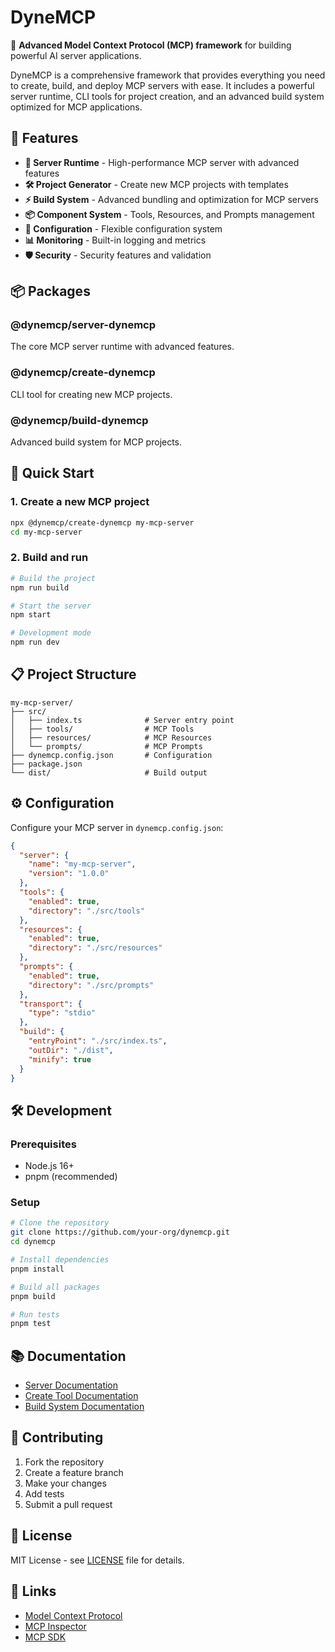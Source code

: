 # DyneMCP

🚀 **Advanced Model Context Protocol (MCP) framework** for building powerful AI server applications.

DyneMCP is a comprehensive framework that provides everything you need to create, build, and deploy MCP servers with ease. It includes a powerful server runtime, CLI tools for project creation, and an advanced build system optimized for MCP applications.

## 🎯 Features

- **🚀 Server Runtime** - High-performance MCP server with advanced features
- **🛠️ Project Generator** - Create new MCP projects with templates
- **⚡ Build System** - Advanced bundling and optimization for MCP servers
- **📦 Component System** - Tools, Resources, and Prompts management
- **🔧 Configuration** - Flexible configuration system
- **📊 Monitoring** - Built-in logging and metrics
- **🛡️ Security** - Security features and validation

## 📦 Packages

### @dynemcp/server-dynemcp
The core MCP server runtime with advanced features.

### @dynemcp/create-dynemcp
CLI tool for creating new MCP projects.

### @dynemcp/build-dynemcp
Advanced build system for MCP projects.

## 🚀 Quick Start

### 1. Create a new MCP project

```bash
npx @dynemcp/create-dynemcp my-mcp-server
cd my-mcp-server
```

### 2. Build and run

```bash
# Build the project
npm run build

# Start the server
npm start

# Development mode
npm run dev
```

## 📋 Project Structure

```
my-mcp-server/
├── src/
│   ├── index.ts              # Server entry point
│   ├── tools/                # MCP Tools
│   ├── resources/            # MCP Resources
│   └── prompts/              # MCP Prompts
├── dynemcp.config.json       # Configuration
├── package.json
└── dist/                     # Build output
```

## ⚙️ Configuration

Configure your MCP server in `dynemcp.config.json`:

```json
{
  "server": {
    "name": "my-mcp-server",
    "version": "1.0.0"
  },
  "tools": {
    "enabled": true,
    "directory": "./src/tools"
  },
  "resources": {
    "enabled": true,
    "directory": "./src/resources"
  },
  "prompts": {
    "enabled": true,
    "directory": "./src/prompts"
  },
  "transport": {
    "type": "stdio"
  },
  "build": {
    "entryPoint": "./src/index.ts",
    "outDir": "./dist",
    "minify": true
  }
}
```

## 🛠️ Development

### Prerequisites

- Node.js 16+
- pnpm (recommended)

### Setup

```bash
# Clone the repository
git clone https://github.com/your-org/dynemcp.git
cd dynemcp

# Install dependencies
pnpm install

# Build all packages
pnpm build

# Run tests
pnpm test
```

## 📚 Documentation

- [Server Documentation](./packages/server-dynemcp/README.md)
- [Create Tool Documentation](./packages/create-dynemcp/README.md)
- [Build System Documentation](./packages/build-dynemcp/README.md)

## 🤝 Contributing

1. Fork the repository
2. Create a feature branch
3. Make your changes
4. Add tests
5. Submit a pull request

## 📄 License

MIT License - see [LICENSE](LICENSE) file for details.

## 🔗 Links

- [Model Context Protocol](https://modelcontextprotocol.io/)
- [MCP Inspector](https://github.com/modelcontextprotocol/inspector)
- [MCP SDK](https://github.com/modelcontextprotocol/sdk)
